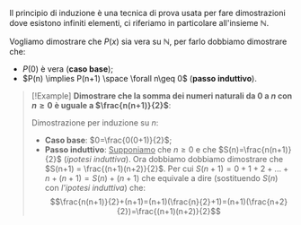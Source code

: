 Il principio di induzione è una tecnica di prova usata per fare dimostrazioni dove esistono infiniti elementi, ci riferiamo in particolare all'insieme $\mathbb{N}$.

Vogliamo dimostrare che $P(x)$ sia vera su $\mathbb{N}$, per farlo dobbiamo dimostrare che:
- $P(0)$ è vera (**caso base**);
- $P(n) \implies P(n+1) \space \forall n\geq 0$ (**passo induttivo**).

>[!Example]
>**Dimostrare che la somma dei numeri naturali da $0$ a $n$ con $n\geq 0$ è uguale a $\frac{n(n+1)}{2}$**:
>
>Dimostrazione per induzione su $n$:
>- **Caso base**: $0=\frac{0(0+1)}{2}$;
>- **Passo induttivo**: <u>Supponiamo</u> che $n\geq 0$ e che $S(n)=\frac{n(n+1)}{2}$ (_ipotesi induttiva_).
>	Ora dobbiamo dobbiamo dimostrare che $S(n+1) = \frac{(n+1)(n+2)}{2}$.
>	Per cui $S(n+1)=0+1+2+...+n+(n+1)=S(n)+(n+1)$ che equivale a dire (sostituendo $S(n)$ con _l'ipotesi induttiva_) che:
>	$$\frac{n(n+1)}{2}+(n+1)=(n+1)(\frac{n}{2}+1)=(n+1)(\frac{n+2}{2})=\frac{(n+1)(n+2)}{2}$$